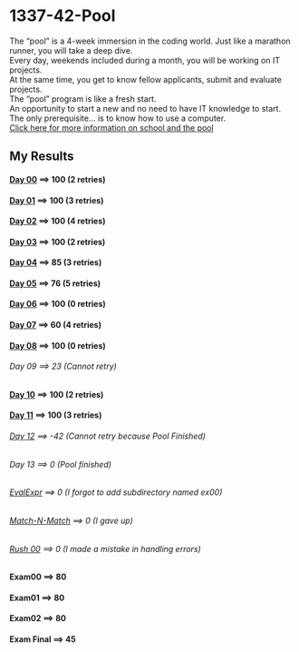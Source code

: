 # 1337-42-Pool
The “pool” is a 4-week immersion in the coding world. Just like a marathon runner, you will take a deep dive.  
Every day, weekends included during a month, you will be working on IT projects.  
At the same time, you get to know fellow applicants, submit and evaluate projects.  
The “pool” program is like a fresh start.  
An opportunity to start a new and no need to have IT knowledge to start.  
The only prerequisite… is to know how to use a computer.  
[Click here for more information on school and the pool](https://1337.ma/en/the-pool/)

## My Results

#### [Day 00](https://github.com/oulhafiane/1337-42-Pool/blob/master/j00/d00.en.pdf) ==>  100 (2 retries)  
#### [Day 01](https://github.com/oulhafiane/1337-42-Pool/blob/master/j01/d01.en.pdf) ==>  100 (3 retries)
#### [Day 02](https://github.com/oulhafiane/1337-42-Pool/blob/master/j02/d02.en.pdf) ==>  100 (4 retries)
#### [Day 03](https://github.com/oulhafiane/1337-42-Pool/blob/master/j03/d03.en.pdf) ==>  100 (2 retries)
#### [Day 04](https://github.com/oulhafiane/1337-42-Pool/blob/master/j04/d04.en.pdf) ==>  85 (3 retries)
#### [Day 05](https://github.com/oulhafiane/1337-42-Pool/blob/master/j05/d05.en.pdf) ==>  76 (5 retries)
#### [Day 06](https://github.com/oulhafiane/1337-42-Pool/blob/master/j06/d06.en.pdf) ==>  100 (0 retries)
#### [Day 07](https://github.com/oulhafiane/1337-42-Pool/blob/master/j07/d07.en.pdf) ==>  60 (4 retries)
#### [Day 08](https://github.com/oulhafiane/1337-42-Pool/blob/master/j08/d08.en.pdf) ==>  100 (0 retries)
###### Day 09 ==>  23 (Cannot retry)
#### [Day 10](https://github.com/oulhafiane/1337-42-Pool/blob/master/j10/d10.en.pdf) ==>  100 (2 retries)
#### [Day 11](https://github.com/oulhafiane/1337-42-Pool/blob/master/j11/d11.en.pdf) ==>  100 (3 retries)
###### [Day 12](https://github.com/oulhafiane/1337-42-Pool/blob/master/j12/d12.en.pdf) ==>  -42 (Cannot retry because Pool Finished)
###### Day 13 ==> 0 (Pool finished)
###### [EvalExpr](https://github.com/oulhafiane/1337-42-Pool/blob/master/EvalExpr/proj02.en.pdf) ==>  0 (I forgot to add subdirectory named ex00)
###### [Match-N-Match](https://github.com/oulhafiane/1337-42-Pool/blob/master/Match-N-Match/proj01.en.pdf) ==>  0 (I gave up)
###### [Rush 00](https://github.com/oulhafiane/1337-42-Pool/blob/master/rush00/colle00.en.pdf) ==>  0 (I made a mistake in handling errors)
#### Exam00 ==>  80
#### Exam01 ==>  80
#### Exam02 ==>  80
#### Exam Final ==>  45
